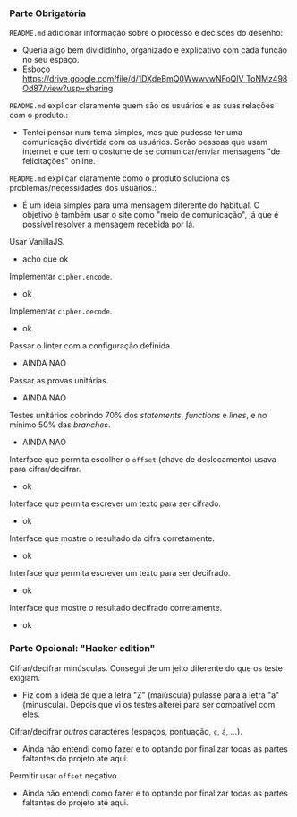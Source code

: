 ### Parte Obrigatória

`README.md` adicionar informação sobre o processo e decisões do desenho:
* Queria algo bem divididinho, organizado e explicativo com cada função no seu espaço.
* Esboço https://drive.google.com/file/d/1DXdeBmQ0WwwvwNFoQlV_ToNMz498Od87/view?usp=sharing


`README.md` explicar claramente quem são os usuários e as suas relações
 com o produto.:
* Tentei pensar num tema simples, mas que pudesse ter uma comunicação divertida com os usuários. 
 Serão pessoas que usam internet e que tem o costume de se comunicar/enviar mensagens "de felicitações" online. 

`README.md` explicar claramente como o produto soluciona os
 problemas/necessidades dos usuários.:
* É um ideia simples para uma mensagem diferente do habitual. 
 O objetivo é também usar o site como "meio de comunicação",
 já que é possível resolver a mensagem recebida por lá.

Usar VanillaJS. 
* acho que ok

Implementar `cipher.encode`. 
* ok

Implementar `cipher.decode`.
* ok

Passar o linter com a configuração definida.
* AINDA NAO

Passar as provas unitárias.
* AINDA NAO

Testes unitários cobrindo 70% dos _statements_, _functions_ e _lines_, e
no mínimo 50% das _branches_.
* AINDA NAO

Interface que permita escolher o `offset` (chave de deslocamento) usava
 para cifrar/decifrar. 
* ok

Interface que permita escrever um texto para ser cifrado. 
* ok

Interface que mostre o resultado da cifra corretamente.
* ok

Interface que permita escrever um texto para ser decifrado.
* ok

Interface que mostre o resultado decifrado corretamente. 
* ok

### Parte Opcional: "Hacker edition"

Cifrar/decifrar minúsculas.
Consegui de um jeito diferente do que os teste exigiam. 
* Fiz com a ideia de que a letra "Z" (maiúscula) pulasse para a letra "a"(minuscula).
Depois que vi os testes alterei para ser compatível com eles.

Cifrar/decifrar _outros_ caractéres (espaços, pontuação, `ç`, `á`, ...).
* Ainda não entendi como fazer e to optando por finalizar todas as partes faltantes do projeto até aqui.

Permitir usar `offset` negativo.
* Ainda não entendi como fazer e to optando por finalizar todas as partes faltantes do projeto até aqui.
